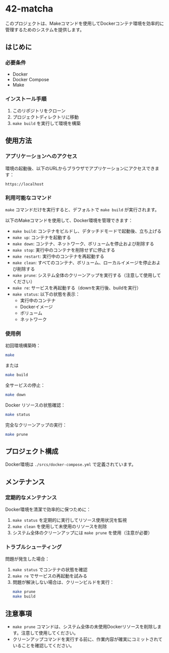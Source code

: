 # 42-matcha

このプロジェクトは、Makeコマンドを使用してDockerコンテナ環境を効率的に管理するためのシステムを提供します。

## はじめに

### 必要条件

- Docker
- Docker Compose
- Make

### インストール手順

1. このリポジトリをクローン
2. プロジェクトディレクトリに移動
3. `make build` を実行して環境を構築

## 使用方法

### アプリケーションへのアクセス

環境の起動後、以下のURLからブラウザでアプリケーションにアクセスできます：

```
https://localhost
```

### 利用可能なコマンド

`make` コマンドだけを実行すると、デフォルトで `make build` が実行されます。

以下のMakeコマンドを使用して、Docker環境を管理できます：

- `make build`: コンテナをビルドし、デタッチドモードで起動後、立ち上げる
- `make up`: コンテナを起動する
- `make down`: コンテナ、ネットワーク、ボリュームを停止および削除する
- `make stop`: 実行中のコンテナを削除せずに停止する
- `make restart`: 実行中のコンテナを再起動する
- `make clean`: すべてのコンテナ、ボリューム、ローカルイメージを停止および削除する
- `make prune`: システム全体のクリーンアップを実行する（注意して使用してください）
- `make re`: サービスを再起動する（downを実行後、buildを実行）
- `make status`: 以下の状態を表示：
  - 実行中のコンテナ
  - Dockerイメージ
  - ボリューム
  - ネットワーク

### 使用例

初回環境構築時：
```bash
make
```
または

```bash
make build
```

全サービスの停止：
```bash
make down
```

Docker リソースの状態確認：
```bash
make status
```

完全なクリーンアップの実行：
```bash
make prune
```

## プロジェクト構成

Docker環境は `./srcs/docker-compose.yml` で定義されています。

## メンテナンス

### 定期的なメンテナンス

Docker環境を清潔で効率的に保つために：

1. `make status` を定期的に実行してリソース使用状況を監視
2. `make clean` を使用して未使用のリソースを削除
3. システム全体のクリーンアップには `make prune` を使用（注意が必要）

### トラブルシューティング

問題が発生した場合：

1. `make status` でコンテナの状態を確認
2. `make re` でサービスの再起動を試みる
3. 問題が解決しない場合は、クリーンビルドを実行：
   ```bash
   make prune
   make build
   ```

## 注意事項

- `make prune` コマンドは、システム全体の未使用Dockerリソースを削除します。注意して使用してください。
- クリーンアップコマンドを実行する前に、作業内容が確実にコミットされていることを確認してください。